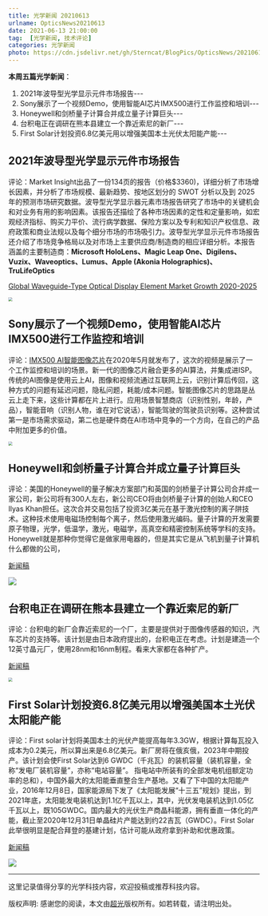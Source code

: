 ```yaml
---
title: 光学新闻 20210613
urlname: OpticsNews20210613
date: 2021-06-13 21:00:00
tag:  [光学新闻, 技术评论]
categories: 光学新闻
photo: https://cdn.jsdelivr.net/gh/Sterncat/BlogPics/OpticsNews/20210613/5.png
---
```


**本周五篇光学新闻**：

1. 2021年波导型光学显示元件市场报告---   
2. Sony展示了一个视频Demo，使用智能AI芯片IMX500进行工作监控和培训---
3. Honeywell和剑桥量子计算合并成立量子计算巨头---
4. 台积电正在调研在熊本县建立一个靠近索尼的新厂---
5. First Solar计划投资6.8亿美元用以增强美国本土光伏太阳能产能---

<!--more-->

## 2021年波导型光学显示元件市场报告

评论：Market Insight出品了一份134页的报告（价格$3360)，详细分析了市场增长因素，并分析了市场规模、最新趋势、按地区划分的 SWOT 分析以及到 2025 年的预测市场研究数据。波导型光学显示器元素市场报告研究了市场中的关键机会和对业务有用的影响因素。该报告还描绘了各种市场因素的定性和定量影响，如宏观经济指标、购买力平价、流行病学数据、保险方案以及专利和知识产权信息、政府政策和商业法规以及每个细分市场的市场吸引力。波导型光学显示元件市场报告还介绍了市场竞争格局以及对市场上主要供应商/制造商的相应详细分析。本报告涵盖的主要制造商：**Microsoft HoloLens、Magic Leap One、Digilens、Vuzix、Waveoptics、Lumus、Apple (Akonia Holographics)、TruLifeOptics**

[Global Waveguide-Type Optical Display Element Market Growth 2020-2025](https://www.marketinsightsreports.com/reports/07022129168/global-waveguide-type-optical-display-element-market-growth-2020-2025?Mode=XIII)

<img src="https://cdn.jsdelivr.net/gh/Sterncat/BlogPics/OpticsNews/20210613/5.png" style="zoom:50%;" />

## Sony展示了一个视频Demo，使用智能AI芯片IMX500进行工作监控和培训

评论：[IMX500 AI智能图像芯片](https://www.sony.com/en/SonyInfo/News/Press/202005/20-037E/)在2020年5月就发布了，这次的视频是展示了一个工作监控和培训的场景。新一代的图像芯片融合更多的AI算法，并集成进ISP。传统的AI图像是使用云上AI，图像和视频流通过互联网上云，识别计算后传回，这种方式的问题有延迟问题，隐私问题，耗能/成本问题。智能图像芯片的思路是丛云上走下来，这些计算都在片上进行。应用场景智慧商店（识别性别，年龄，产品），智能音响（识别人物，谁在对它说话），智能驾驶的驾驶员识别等。这种尝试第一是市场需求驱动，第二也是硬件商在AI市场中竞争的一个方向，在自己的产品中附加更多的价值。

<img src="https://cdn.jsdelivr.net/gh/Sterncat/BlogPics/OpticsNews/20210613/1.png" style="zoom:50%;" />



## Honeywell和剑桥量子计算合并成立量子计算巨头

评论：美国的Honeywell的量子解决方案部门和英国的剑桥量子计算公司合并成一家公司，新公司将有300人左右，新公司CEO将由剑桥量子计算的创始人和CEO Ilyas Khan担任。这次合并交易包括了投资3亿美元在基于激光控制的离子阱技术。这种技术使用电磁场控制每个离子，然后使用激光编码。量子计算的开发需要原子物理，光学，低温学，激光，电磁学，高真空和精密控制系统等学科的支持。Honeywell就是那种你觉得它是做家用电器的，但是其实它是从飞机到量子计算机什么都做的公司，

[新闻稿](https://optics.org/news/12/6/15)

![](https://cdn.jsdelivr.net/gh/Sterncat/BlogPics/OpticsNews/20210613/2.jpg)

## 台积电正在调研在熊本县建立一个靠近索尼的新厂

评论：台积电的新厂会靠近索尼的一个厂，主要是提供对于图像传感器的知识，汽车芯片的支持等。该计划是由日本政府提出的，台积电正在考虑。计划是建造一个12英寸晶元厂，使用28nm和16nm制程。看来大家都在各种扩产。

[新闻稿](https://asia.nikkei.com/Business/Tech/Semiconductors/TSMC-eyes-plans-for-first-chip-plant-in-Japan)

<img src="https://cdn.jsdelivr.net/gh/Sterncat/BlogPics/OpticsNews/20210613/3.webp" style="zoom:50%;" />

## First Solar计划投资6.8亿美元用以增强美国本土光伏太阳能产能

评论：First solar计划将美国本土的光伏产能提高每年3.3GW，根据计算每瓦投入成本为0.2美元，所以算出来是6.8亿美元。新厂房将在俄亥俄，2023年中期投产。该计划会使First Solar达到6 GWDC（千兆瓦）的装机容量（装机容量，全称“发电厂装机容量”，亦称“电站容量”。 指电站中所装有的全部发电机组额定功率的总和），中国外最大的太阳能垂直整合生产基地。又看了下中国的太阳能产业，2016年12月8日，国家能源局下发了《太阳能发展“十三五”规划》提出，到2021年底，太阳能发电装机达到1.1亿千瓦以上，其中，光伏发电装机达到1.05亿千瓦以上，既105GWDC。国内最大的光伏生产商晶科能源，拥有垂直一体化的产能，截止至2020年12月31日单晶硅片产能达到约22吉瓦（GWDC）。First Solar此举很明显是配合拜登的基建计划，估计可能从政府拿到补助和优惠政策。

[新闻稿](https://optics.org/news/12/6/19)

![](https://cdn.jsdelivr.net/gh/Sterncat/BlogPics/OpticsNews/20210613/4.jpg)

-----

这里记录值得分享的光学科技内容，欢迎投稿或推荐科技内容。

版权声明: 感谢您的阅读，本文由[超光](https://faster-than-light.net/)版权所有。如若转载，请注明出处。



